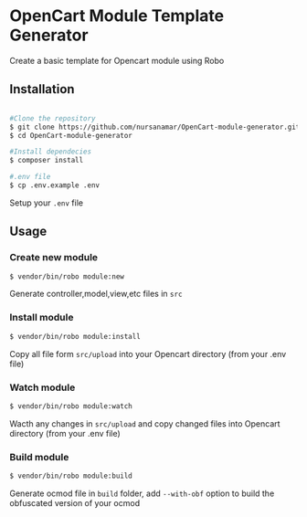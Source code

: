 # OpenCart Module Template Generator

Create a basic template for Opencart module using Robo

## Installation

```bash

#Clone the repository
$ git clone https://github.com/nursanamar/OpenCart-module-generator.git
$ cd OpenCart-module-generator

#Install dependecies
$ composer install

#.env file
$ cp .env.example .env

```

Setup your `.env` file

## Usage

### Create new module

```bash
$ vendor/bin/robo module:new
```
Generate controller,model,view,etc files in `src`

### Install module

```bash
$ vendor/bin/robo module:install
```
Copy all file form `src/upload` into your Opencart directory (from your .env file)

### Watch module

```bash
$ vendor/bin/robo module:watch
```

Wacth any changes in `src/upload` and copy changed files into Opencart directory (from your .env file)

### Build module

```bash
$ vendor/bin/robo module:build
```

Generate ocmod file in `build` folder, add `--with-obf` option to build the obfuscated version of your ocmod